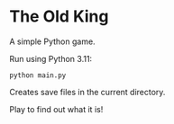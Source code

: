 # The Old King

A simple Python game.

Run using Python 3.11:
```
python main.py
```

Creates save files in the current directory.

Play to find out what it is!
